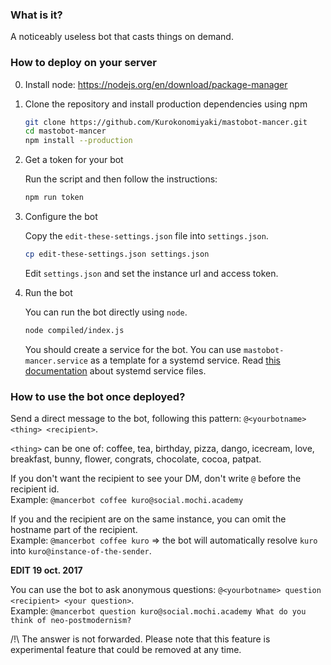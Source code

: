 ### What is it?

A noticeably useless bot that casts things on demand.

### How to deploy on your server

0. Install node: https://nodejs.org/en/download/package-manager

1. Clone the repository and install production dependencies using npm

    ```bash
    git clone https://github.com/Kurokonomiyaki/mastobot-mancer.git
    cd mastobot-mancer
    npm install --production
    ```

2. Get a token for your bot

    Run the script and then follow the instructions:
    ```bash
    npm run token
    ```

3. Configure the bot

    Copy the `edit-these-settings.json` file into `settings.json`.

    ```bash
    cp edit-these-settings.json settings.json
    ```

    Edit `settings.json` and set the instance url and access token.

4. Run the bot

    You can run the bot directly using `node`.

    ```bash
    node compiled/index.js
    ```

    You should create a service for the bot. You can use `mastobot-mancer.service` as a template for a systemd service.
    Read [this documentation](https://access.redhat.com/documentation/en-us/red_hat_enterprise_linux/7/html/system_administrators_guide/sect-managing_services_with_systemd-unit_files) about systemd service files.

### How to use the bot once deployed?

Send a direct message to the bot, following this pattern: `@<yourbotname> <thing> <recipient>`.

`<thing>` can be one of: coffee, tea, birthday, pizza, dango, icecream, love, breakfast, bunny, flower, congrats, chocolate, cocoa, patpat.

If you don't want the recipient to see your DM, don't write `@` before the recipient id. \
Example: `@mancerbot coffee kuro@social.mochi.academy`

If you and the recipient are on the same instance, you can omit the hostname part of the recipient. \
Example: `@mancerbot coffee kuro` => the bot will automatically resolve `kuro` into `kuro@instance-of-the-sender`.


**EDIT 19 oct. 2017**

You can use the bot to ask anonymous questions: `@<yourbotname> question <recipient> <your question>`. \
Example: `@mancerbot question kuro@social.mochi.academy What do you think of neo-postmodernism?`

/!\ The answer is not forwarded. Please note that this feature is experimental feature that could be removed at any time.
